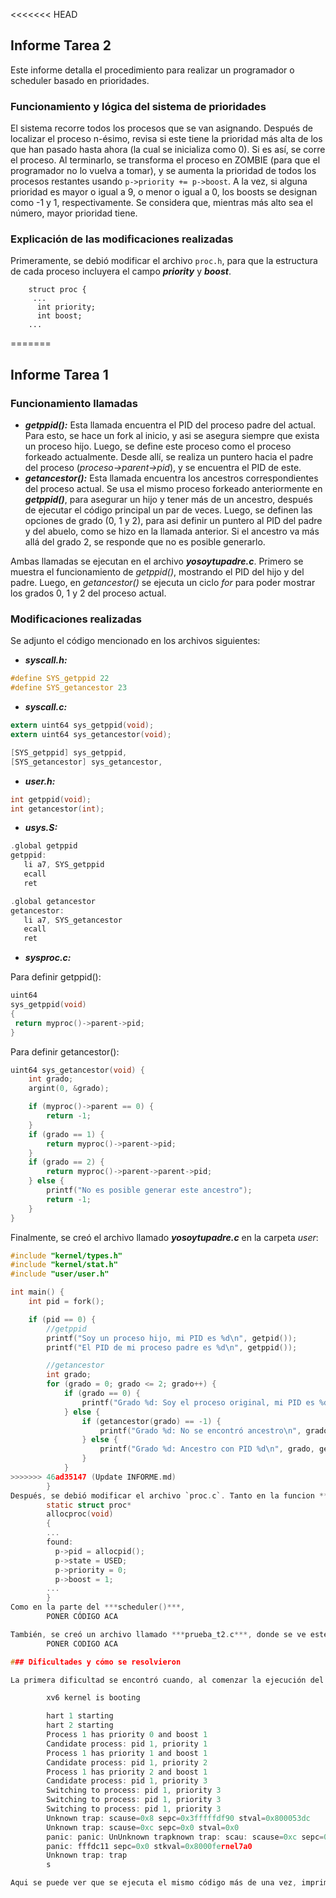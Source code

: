 <<<<<<< HEAD
## Informe Tarea 2

Este informe detalla el procedimiento para realizar un programador o scheduler basado en prioridades.

### Funcionamiento y lógica del sistema de prioridades
El sistema recorre todos los procesos que se van asignando.
Después de localizar el proceso n-ésimo, revisa si este tiene la prioridad más alta de los que han pasado hasta ahora (la cual se inicializa como 0). Si es así, se corre el proceso. Al terminarlo, se transforma el proceso en ZOMBIE (para que el programador no lo vuelva a tomar), y se aumenta la prioridad de todos los procesos restantes usando  `p->priority += p->boost`. A la vez, si alguna prioridad es mayor o igual a 9, o menor o igual a 0, los boosts se designan como -1 y 1, respectivamente.
Se considera que, mientras más alto sea el número, mayor prioridad tiene.
### Explicación de las modificaciones realizadas
Primeramente, se debió modificar el archivo `proc.h`, para que la estructura de cada proceso incluyera el campo ***priority*** y ***boost***.

        struct proc {  
         ...
          int priority;  
          int boost;  
        ...
=======
## Informe Tarea 1

### Funcionamiento llamadas
* ***getppid():*** Esta llamada encuentra el PID del proceso padre del actual. Para esto, se hace un fork al inicio, y asi se asegura siempre que exista un proceso hijo. Luego, se define este proceso como el proceso forkeado actualmente. Desde allí, se realiza un puntero hacia el padre del proceso (_proceso->parent->pid_), y se encuentra el PID de este.
* ***getancestor():*** Esta llamada encuentra los ancestros correspondientes del proceso actual. Se usa el mismo proceso forkeado anteriormente en ***getppid()***, para asegurar un hijo y tener más de un ancestro, después de ejecutar el código principal un par de veces. Luego, se definen las opciones de grado (0, 1 y 2), para asi definir un puntero al PID del padre y del abuelo, como se hizo en la llamada anterior. Si el ancestro va más allá del grado 2, se responde que no es posible generarlo. <br>

Ambas llamadas se ejecutan en el archivo ***yosoytupadre.c***. Primero se muestra el funcionamiento de _getppid()_, mostrando el PID del hijo y del padre. Luego, en _getancestor()_ se ejecuta un ciclo _for_ para poder mostrar los grados 0, 1 y 2 del proceso actual. 

### Modificaciones realizadas
Se adjunto el código mencionado en los archivos siguientes:
* ***syscall.h:***
```c
#define SYS_getppid 22
#define SYS_getancestor 23
 ```
* ***syscall.c:***
 ```c
extern uint64 sys_getppid(void);
extern uint64 sys_getancestor(void);
 
 [SYS_getppid] sys_getppid,
[SYS_getancestor] sys_getancestor,
 ```
* ***user.h:***
 ```c
int getppid(void); 
int getancestor(int);
 ```
* ***usys.S:***
 ```c
.global getppid
getppid:
    li a7, SYS_getppid
    ecall
    ret

.global getancestor
getancestor:
    li a7, SYS_getancestor
    ecall
    ret
 ```
* ***sysproc.c:*** <br>

Para definir getppid():
 ```c
 uint64
sys_getppid(void)
{
  return myproc()->parent->pid;
}
```
Para definir getancestor():
```c
uint64 sys_getancestor(void) {
    int grado;
    argint(0, &grado);

    if (myproc()->parent == 0) {
        return -1;
    }
    if (grado == 1) {
        return myproc()->parent->pid;
    }
    if (grado == 2) {
        return myproc()->parent->parent->pid;
    } else {
        printf("No es posible generar este ancestro");
        return -1;
    }
}
```
Finalmente, se creó el archivo llamado ***yosoytupadre.c*** en la carpeta _user_:
```c
#include "kernel/types.h"
#include "kernel/stat.h"
#include "user/user.h"

int main() {
    int pid = fork();

    if (pid == 0) {
        //getppid
        printf("Soy un proceso hijo, mi PID es %d\n", getpid());
        printf("El PID de mi proceso padre es %d\n", getppid());

        //getancestor
        int grado;
        for (grado = 0; grado <= 2; grado++) {
            if (grado == 0) {
                printf("Grado %d: Soy el proceso original, mi PID es %d\n", grado, getpid());
            } else {
                if (getancestor(grado) == -1) {
                    printf("Grado %d: No se encontró ancestro\n", grado);
                } else {
                    printf("Grado %d: Ancestro con PID %d\n", grado, getancestor(grado));
                }
            }
>>>>>>> 46ad35147 (Update INFORME.md)
        }
Después, se debió modificar el archivo `proc.c`. Tanto en la funcion ***allocproc()***, para que les destine un _priority = 0_ y _boost = 1_ a cada proceso que encuentre:
        static struct proc*
        allocproc(void)
        {
        ...
        found:
          p->pid = allocpid();
          p->state = USED;
          p->priority = 0;
          p->boost = 1;
        ...
        }
Como en la parte del ***scheduler()***, 
        PONER CÓDIGO ACA

También, se creó un archivo llamado ***prueba_t2.c***, donde se ve este programador de prioridades en acción:
        PONER CODIGO ACA

### Dificultades y cómo se resolvieron

La primera dificultad se encontró cuando, al comenzar la ejecución del sistema (make qemu), las salidas de los printf puestos para depurar el código se veían de manera desordenada, como por ejemplo: 

        xv6 kernel is booting

        hart 1 starting  
        hart 2 starting  
        Process 1 has priority 0 and boost 1  
        Candidate process: pid 1, priority 1  
        Process 1 has priority 1 and boost 1  
        Candidate process: pid 1, priority 2  
        Process 1 has priority 2 and boost 1  
        Candidate process: pid 1, priority 3  
        Switching to process: pid 1, priority 3  
        Switching to process: pid 1, priority 3  
        Switching to process: pid 1, priority 3  
        Unknown trap: scause=0x8 sepc=0x3fffffdf90 stval=0x800053dc  
        Unknown trap: scause=0xc sepc=0x0 stval=0x0  
        panic: panic: UnUnknown trapknown trap: scau: scause=0xc sepc=0x200000100 stval=0x200se=0x3ff000100  
        panic: fffdc11 sepc=0x0 stkval=0x8000fernel7a0  
        Unknown trap: trap  
        s  

Aqui se puede ver que se ejecuta el mismo código más de una vez, imprimiendo varios errores simultáneos. Esto ocurría debido a que el SO estaba ejecutándose con 3 CPUs. Por esto, se debío minimizar la cantidad de CPUs en el Makefile, a 1.









